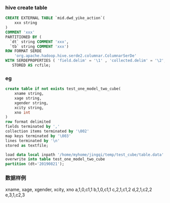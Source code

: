### hive create table
```sql
CREATE EXTERNAL TABLE `mid.dwd_yike_action`(
    xxx string
)
COMMENT 'xxx'
PARTITIONED BY ( 
  `dt` string COMMENT 'xxx', 
  `tb` string COMMENT 'xxx')
ROW FORMAT SERDE
    'org.apache.hadoop.hive.serde2.columnar.ColumnarSerDe'
WITH SERDEPROPERTIES ( 'field.delim' = '\1' , 'collected.delim' = '\2', 'mapkey.delim' = '\3', 'line.delim' = '\n')
   STORED AS rcfile;
```
### eg
```SQL
create table if not exists test_one_model_two_cube(
    xname string,
    xage string,
    xgender string,
    xcity string,
    xno int
)
row format delimited
fields terminated by ','
collection items terminated by '\002'
map keys terminated by '\003'
lines terminated by '\n'
stored as textfile;

load data local inpath '/home/myhome/jingqi/temp/test_cube/table.data'
overwrite into table test_one_model_two_cube
partition (dt='20190821');
```

### 数据样例
xname, xage, xgender, xcity, xno
a,1,0,c1,1
b,1,0,c1,1
c,2,1,c1,2
d,2,1,c2,2
e,3,1,c2,3
